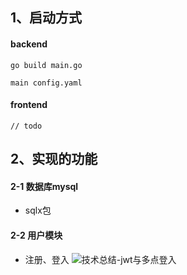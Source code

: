## 1、启动方式
#### backend
```
go build main.go

main config.yaml
```
#### frontend
```
// todo
```
## 2、实现的功能
#### 2-1 数据库mysql
* sqlx包
#### 2-2 用户模块
* 注册、登入 ![技术总结-jwt与多点登入](https://github.com/547173318/Gump/tree/main/%E6%8A%80%E6%9C%AF%E6%80%BB%E7%BB%93)
